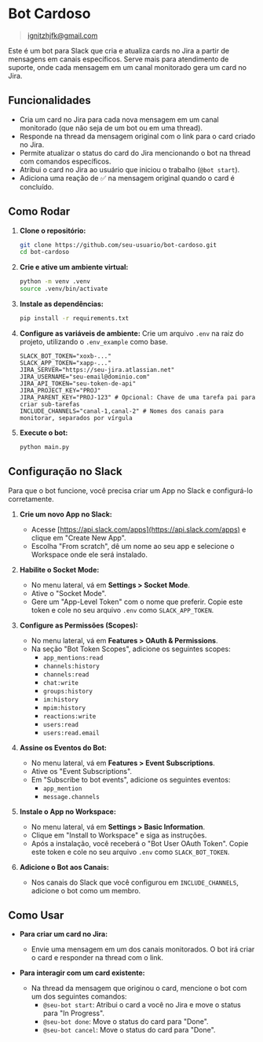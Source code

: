 # Bot Cardoso

> ignitzhjfk@gmail.com

Este é um bot para Slack que cria e atualiza cards no Jira a partir de mensagens em canais específicos.
Serve mais para atendimento de suporte, onde cada mensagem em um canal monitorado gera um card no Jira.

## Funcionalidades

- Cria um card no Jira para cada nova mensagem em um canal monitorado (que não seja de um bot ou em uma thread).
- Responde na thread da mensagem original com o link para o card criado no Jira.
- Permite atualizar o status do card do Jira mencionando o bot na thread com comandos específicos.
- Atribui o card no Jira ao usuário que iniciou o trabalho (`@bot start`).
- Adiciona uma reação de :white_check_mark: na mensagem original quando o card é concluído.

## Como Rodar

1.  **Clone o repositório:**
    ```bash
    git clone https://github.com/seu-usuario/bot-cardoso.git
    cd bot-cardoso
    ```

2.  **Crie e ative um ambiente virtual:**
    ```bash
    python -m venv .venv
    source .venv/bin/activate
    ```

3.  **Instale as dependências:**
    ```bash
    pip install -r requirements.txt
    ```

4.  **Configure as variáveis de ambiente:**
    Crie um arquivo `.env` na raiz do projeto, utilizando o `.env_example` como base.

    ```
    SLACK_BOT_TOKEN="xoxb-..."
    SLACK_APP_TOKEN="xapp-..."
    JIRA_SERVER="https://seu-jira.atlassian.net"
    JIRA_USERNAME="seu-email@dominio.com"
    JIRA_API_TOKEN="seu-token-de-api"
    JIRA_PROJECT_KEY="PROJ"
    JIRA_PARENT_KEY="PROJ-123" # Opcional: Chave de uma tarefa pai para criar sub-tarefas
    INCLUDE_CHANNELS="canal-1,canal-2" # Nomes dos canais para monitorar, separados por vírgula
    ```

5.  **Execute o bot:**
    ```bash
    python main.py
    ```

## Configuração no Slack

Para que o bot funcione, você precisa criar um App no Slack e configurá-lo corretamente.

1.  **Crie um novo App no Slack:**
    - Acesse [https://api.slack.com/apps](https://api.slack.com/apps) e clique em "Create New App".
    - Escolha "From scratch", dê um nome ao seu app e selecione o Workspace onde ele será instalado.

2.  **Habilite o Socket Mode:**
    - No menu lateral, vá em **Settings > Socket Mode**.
    - Ative o "Socket Mode".
    - Gere um "App-Level Token" com o nome que preferir. Copie este token e cole no seu arquivo `.env` como `SLACK_APP_TOKEN`.

3.  **Configure as Permissões (Scopes):**
    - No menu lateral, vá em **Features > OAuth & Permissions**.
    - Na seção "Bot Token Scopes", adicione os seguintes scopes:
        - `app_mentions:read`
        - `channels:history`
        - `channels:read`
        - `chat:write`
        - `groups:history`
        - `im:history`
        - `mpim:history`
        - `reactions:write`
        - `users:read`
        - `users:read.email`

4.  **Assine os Eventos do Bot:**
    - No menu lateral, vá em **Features > Event Subscriptions**.
    - Ative os "Event Subscriptions".
    - Em "Subscribe to bot events", adicione os seguintes eventos:
        - `app_mention`
        - `message.channels`

5.  **Instale o App no Workspace:**
    - No menu lateral, vá em **Settings > Basic Information**.
    - Clique em "Install to Workspace" e siga as instruções.
    - Após a instalação, você receberá o "Bot User OAuth Token". Copie este token e cole no seu arquivo `.env` como `SLACK_BOT_TOKEN`.

6.  **Adicione o Bot aos Canais:**
    - Nos canais do Slack que você configurou em `INCLUDE_CHANNELS`, adicione o bot como um membro.

## Como Usar

- **Para criar um card no Jira:**
  - Envie uma mensagem em um dos canais monitorados. O bot irá criar o card e responder na thread com o link.

- **Para interagir com um card existente:**
  - Na thread da mensagem que originou o card, mencione o bot com um dos seguintes comandos:
    - `@seu-bot start`: Atribui o card a você no Jira e move o status para "In Progress".
    - `@seu-bot done`: Move o status do card para "Done".
    - `@seu-bot cancel`: Move o status do card para "Done".
